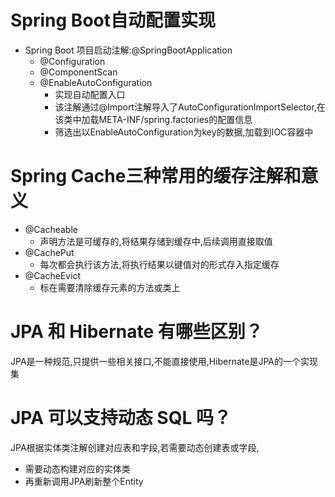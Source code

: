 # Spring Boot自动配置实现

* Spring Boot 项目启动注解:@SpringBootApplication
  * @Configuration
  * @ComponentScan
  * @EnableAutoConfiguration
    * 实现自动配置入口
    * 该注解通过@Import注解导入了AutoConfigurationImportSelector,在该类中加载META-INF/spring.factories的配置信息
    * 筛选出以EnableAutoConfiguration为key的数据,加载到IOC容器中

# Spring Cache三种常用的缓存注解和意义

* @Cacheable
  * 声明方法是可缓存的,将结果存储到缓存中,后续调用直接取值
* @CachePut
  * 每次都会执行该方法,将执行结果以键值对的形式存入指定缓存
* @CacheEvict
  * 标在需要清除缓存元素的方法或类上

# JPA 和 Hibernate 有哪些区别？

JPA是一种规范,只提供一些相关接口,不能直接使用,Hibernate是JPA的一个实现集

# JPA 可以支持动态 SQL 吗？

JPA根据实体类注解创建对应表和字段,若需要动态创建表或字段,

* 需要动态构建对应的实体类
* 再重新调用JPA刷新整个Entity

